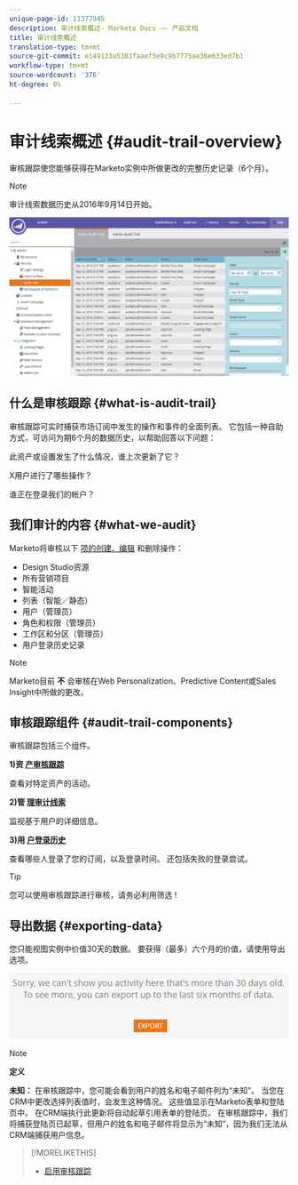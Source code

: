 ```yaml
---
unique-page-id: 11377945
description: 审计线索概述- Marketo Docs —— 产品文档
title: 审计线索概述
translation-type: tm+mt
source-git-commit: e149133a5383faaef5e9c9b7775ae36e633ed7b1
workflow-type: tm+mt
source-wordcount: '376'
ht-degree: 0%

---
```



# 审计线索概述 {#audit-trail-overview}

审核跟踪使您能够获得在Marketo实例中所做更改的完整历史记录（6个月）。

>[!NOTE]
>
>审计线索数据历史从2016年9月14日开始。

![](assets/one.png)

## 什么是审核跟踪 {#what-is-audit-trail}

审核跟踪可实时捕获市场订阅中发生的操作和事件的全面列表。 它包括一种自助方式，可访问为期6个月的数据历史，以帮助回答以下问题：

此资产或设置发生了什么情况，谁上次更新了它？

X用户进行了哪些操作？

谁正在登录我们的帐户？

## 我们审计的内容 {#what-we-audit}

Marketo将审核以下 [项的创建、编辑](http://docs.marketo.com/display/DOCS/Change+Details+in+Audit+Trail) 和删除操作：

* Design Studio资源
* 所有营销项目
* 智能活动
* 列表（智能／静态）
* 用户（管理员）
* 角色和权限（管理员）
* 工作区和分区（管理员）
* 用户登录历史记录

>[!NOTE]
>
>Marketo目前 **不** 会审核在Web Personalization、Predictive Content或Sales Insight中所做的更改。

## 审核跟踪组件 {#audit-trail-components}

审核跟踪包括三个组件。

**1)资 [产审核跟踪](http://docs.marketo.com/display/DOCS/Change+Details+in+Audit+Trail#ChangeDetailsinAuditTrail-AssetAuditTrail)**

查看对特定资产的活动。

**2)管 [理审计线索](http://docs.marketo.com/display/DOCS/Change+Details+in+Audit+Trail#ChangeDetailsinAuditTrail-AdminAuditTrail)**

监视基于用户的详细信息。

**3)用 [户登录历史](http://docs.marketo.com/display/DOCS/User+Login+History)**

查看哪些人登录了您的订阅，以及登录时间。 还包括失败的登录尝试。

>[!TIP]
>
>您可以使用审核跟踪进行审核，请务必利用筛选 [](http://docs.marketo.com/display/DOCS/Filtering+in+Audit+Trail)!

## 导出数据 {#exporting-data}

您只能视图实例中价值30天的数据。 要获得（最多）六个月的价值，请使用导出选项。

![](assets/two.png)

>[!NOTE]
>
>**定义**
>
>**未知：** 在审核跟踪中，您可能会看到用户的姓名和电子邮件列为“未知”。 当您在CRM中更改选择列表值时，会发生这种情况。 这些值显示在Marketo表单和登陆页中。 在CRM端执行此更新将自动起草引用表单的登陆页。 在审核跟踪中，我们将捕获登陆页已起草，但用户的姓名和电子邮件将显示为“未知”，因为我们无法从CRM端捕获用户信息。

>[!MORELIKETHIS]
>
>* [启用审核跟踪](enable-audit-trail.md)

>



